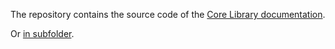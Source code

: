 The repository contains the source code of the [Core Library documentation](index.html).

Or [in subfolder](docs/index.html).